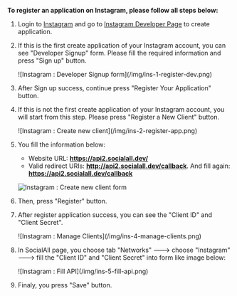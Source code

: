 __To register an application on Instagram, please follow all steps below:__

1. Login to [Instagram](https://instagram.com/) and go to [Instagram Developer Page](https://instagram.com/developer/clients/manage/) to create application.
2. If this is the first create application of your Instagram account, you can see "Developer Signup" form. Please fill the required information and press "Sign up" button.
    <div class="soclall-br"></div>
    ![Instagram : Developer Signup form](/img/ins-1-register-dev.png)
    <div class="soclall-br"></div> 
3. After Sign up success, continue press "Register Your Application" button.
4. If this is not the first create application of your Instagram account, you will start from this step. Please press "Register a New Client" button.
    <div class="soclall-br"></div>
    ![Instagram : Create new client](/img/ins-2-register-app.png)
    <div class="soclall-br"></div>
5. You fill the information below: 
    * Website URL: __https://api2.socialall.dev/__
    * Valid redirect URIs: __http://api2.socialall.dev/callback__. And fill again: __https://api2.socialall.dev/callback__
    
    ![Instagram : Create new client form](/img/ins-3-register-form.png)
    <div class="soclall-br"></div>
    
6. Then, press "Register" button.
7. After register application success, you can see the "Client ID" and "Client Secret".
    <div class="soclall-br"></div>
    ![Instagram : Manage Clients](/img/ins-4-manage-clients.png)
    <div class="soclall-br"></div>
8. In SocialAll page, you choose tab "Networks" ---> choose "Instagram" ---> fill the "Client ID" and "Client Secret" into form like image below:
    <div class="soclall-br"></div>
    ![Instagram : Fill API](/img/ins-5-fill-api.png)
    <div class="soclall-br"></div>
9. Finaly, you press "Save" button.